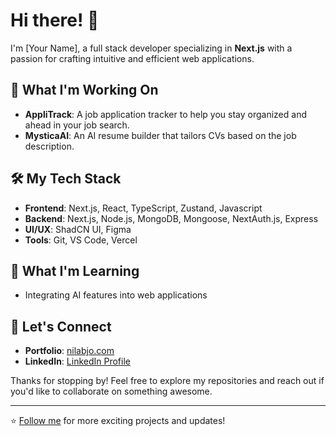# Hi there! 👋

I'm [Your Name], a full stack developer specializing in **Next.js** with a passion for crafting intuitive and efficient web applications.

## 🚀 What I'm Working On

- **AppliTrack**: A job application tracker to help you stay organized and ahead in your job search.
- **MysticaAI**: An AI resume builder that tailors CVs based on the job description.

## 🛠️ My Tech Stack

- **Frontend**: Next.js, React, TypeScript, Zustand, Javascript
- **Backend**: Next.js, Node.js, MongoDB, Mongoose, NextAuth.js, Express
- **UI/UX**: ShadCN UI, Figma
- **Tools**: Git, VS Code, Vercel

## 🌱 What I'm Learning

- Integrating AI features into web applications

## 💬 Let's Connect

- **Portfolio**: [nilabjo.com](https://nilabjo.com)
- **LinkedIn**: [LinkedIn Profile](https://linkedin.com/in/nilabjodey)

Thanks for stopping by! Feel free to explore my repositories and reach out if you'd like to collaborate on something awesome.

---

⭐️ [Follow me](https://github.com/cyberserk7) for more exciting projects and updates!

<!---
cyberserk7/cyberserk7 is a ✨ special ✨ repository because its `README.md` (this file) appears on your GitHub profile.
You can click the Preview link to take a look at your changes.
--->
